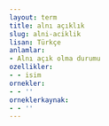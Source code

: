 ```yaml
---
layout: term
title: alnı açıklık
slug: alni-aciklik
lisan: Türkçe
anlamlar:
- Alnı açık olma durumu
ozellikler:
- - isim
ornekler:
- - ''
orneklerkaynak:
- - ''
---
```

